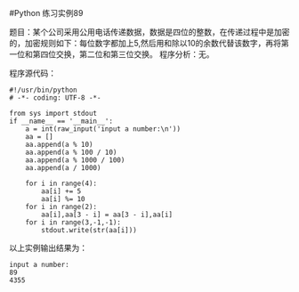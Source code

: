 #Python 练习实例89


题目：某个公司采用公用电话传递数据，数据是四位的整数，在传递过程中是加密的，加密规则如下：每位数字都加上5,然后用和除以10的余数代替该数字，再将第一位和第四位交换，第二位和第三位交换。
程序分析：无。

程序源代码：


```
#!/usr/bin/python
# -*- coding: UTF-8 -*-

from sys import stdout
if __name__ == '__main__':
    a = int(raw_input('input a number:\n'))
    aa = []
    aa.append(a % 10)
    aa.append(a % 100 / 10)
    aa.append(a % 1000 / 100)
    aa.append(a / 1000)

    for i in range(4):
        aa[i] += 5
        aa[i] %= 10
    for i in range(2):
        aa[i],aa[3 - i] = aa[3 - i],aa[i]
    for i in range(3,-1,-1):
        stdout.write(str(aa[i]))
```

以上实例输出结果为：

```
input a number:
89
4355
```